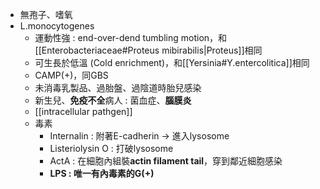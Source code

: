 - 無孢子、嗜氧
- L.monocytogenes
	- 運動性強 : end-over-dend tumbling motion，和[[Enterobacteriaceae#Proteus mibirabilis|Proteus]]相同
	- 可生長於低溫 (Cold enrichment)，和[[Yersinia#Y.entercolitica]]相同
	- CAMP(+)，同GBS
	- 未消毒乳製品、過胎盤、過陰道時胎兒感染
	- 新生兒、**免疫不全**病人 : 菌血症、**腦膜炎**
	- [[intracellular pathgen]]
	- 毒素
		- Internalin : 附著E-cadherin -> 進入lysosome
		- Listeriolysin O : 打破lysosome
		- ActA : 在細胞內組裝**actin filament tail**，穿到鄰近細胞感染
		- **LPS : 唯一有內毒素的G(+)**